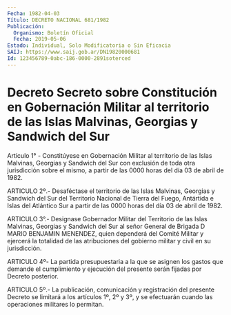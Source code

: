 ```yaml
---
Fecha: 1982-04-03
Título: DECRETO NACIONAL 681/1982
Publicación:
  Organismo: Boletín Oficial
  Fecha: 2019-05-06
Estado: Individual, Solo Modificatoria o Sin Eficacia
SAIJ: https://www.saij.gob.ar/DN19820000681
Id: 123456789-0abc-186-0000-2891soterced
---
```

# Decreto Secreto sobre Constitución en Gobernación Militar al territorio de las Islas Malvinas, Georgias y Sandwich del Sur

<a id="1"></a>
Artículo 1° - Constitúyese en Gobernación Militar al territorio de las Islas Malvinas, Georgias y Sandwich del Sur con exclusión de toda otra jurisdicción sobre el mismo, a partir de las 0000 horas del día 03 de abril de 1982.

<a id="2"></a>
ARTICULO 2º.- Desaféctase el territorio de las Islas Malvinas, Georgias y Sandwich del Sur del Territorio Nacional de Tierra del Fuego, Antártida e Islas del Atlántico Sur a partir de las 0000 horas del día 03 de abril de 1982.

<a id="3"></a>
ARTICULO 3°.-  Designase Gobernador Militar del Territorio de las Islas Malvinas, Georgias y Sandwich del Sur al señor General de Brigada D MARIO BENJAMIN MENENDEZ, quien dependerá del Comité Militar y ejercerá la totalidad de las atribuciones del gobierno militar y civil en su jurisdicción.

<a id="4"></a>
ARTICULO 4º- La partida presupuestaria a la que se asignen los gastos que demande el cumplimiento y ejecución del presente serán fijadas por Decreto posterior.

<a id="5"></a>
ARTICULO 5º.- La publicación, comunicación y registración del presente Decreto se limitará a los artículos 1º, 2º y 3º, y se efectuarán cuando las operaciones militares lo permitan.